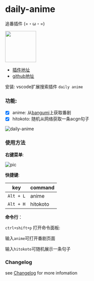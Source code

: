 # daily-anime 

追番插件 (=・ω・=)

<img src="https://github.com/deepred5/daily-anime/raw/master/daily-anime-icon.jpg" width="100">

- [插件地址](https://marketplace.visualstudio.com/items?itemName=deepred.daily-anime) 
- [github地址](https://github.com/deepred5/daily-anime)


安装: vscode扩展搜索插件 `daily anime`

### 功能:
* [X] anime: 从[bangumi](https://bgm.tv/)上获取番剧
* [X] hitokoto: 随机从网络获取一条acgn句子

![daily-anime](https://i.loli.net/2019/02/20/5c6cec88e2d41.png)

### 使用方法

**右键菜单**:

![pic](https://i.loli.net/2019/02/28/5c775739a1408.png)

**快捷键**:

|key|command|
|------|------|
|`Alt + L`|anime|
|`Alt + H`|hitokoto|

**命令行**：

`ctrl+shift+p` 打开命令面板:

输入`anime`可打开番剧页面

输入`hitokoto`可随机展示一条句子

### Changelog
see [Changelog](https://github.com/deepred5/daily-anime/releases) for more infomation